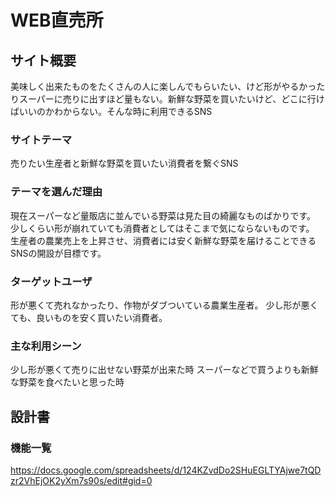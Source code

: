 # WEB直売所

## サイト概要
美味しく出来たものをたくさんの人に楽しんでもらいたい、けど形がやるかったりスーパーに売りに出すほど量もない。新鮮な野菜を買いたいけど、どこに行けばいいのかわからない。そんな時に利用できるSNS

### サイトテーマ
売りたい生産者と新鮮な野菜を買いたい消費者を繋ぐSNS

### テーマを選んだ理由
現在スーパーなど量販店に並んでいる野菜は見た目の綺麗なものばかりです。
少しくらい形が崩れていても消費者としてはそこまで気にならないものです。
生産者の農業売上を上昇させ、消費者には安く新鮮な野菜を届けることできるSNSの開設が目標です。

### ターゲットユーザ
形が悪くて売れなかったり、作物がダブついている農業生産者。
少し形が悪くても、良いものを安く買いたい消費者。

### 主な利用シーン
少し形が悪くて売りに出せない野菜が出来た時
スーパーなどで買うよりも新鮮な野菜を食べたいと思った時

## 設計書

### 機能一覧
https://docs.google.com/spreadsheets/d/124KZvdDo2SHuEGLTYAjwe7tQDzr2VhEjOK2yXm7s90s/edit#gid=0